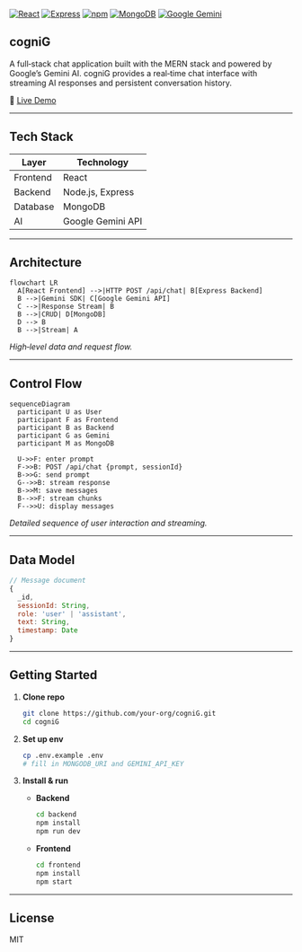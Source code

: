[![React](https://img.shields.io/badge/React-18.2.0-61DAFB?logo=react&logoColor=white)](https://reactjs.org/)
[![Express](https://img.shields.io/badge/Express-4.18.2-000000?logo=express&logoColor=white)](https://expressjs.com/)
[![npm](https://img.shields.io/badge/npm-9.5.1-CB3837?logo=npm&logoColor=white)](https://www.npmjs.com/)
[![MongoDB](https://img.shields.io/badge/MongoDB-6.0.5-47A248?logo=mongodb&logoColor=white)](https://www.mongodb.com/)
[![Google Gemini](https://img.shields.io/badge/Google_Gemini-Alpha-4285F4?logo=google&logoColor=white)](https://cloud.google.com/gen-ai)

## cogniG

A full‑stack chat application built with the MERN stack and powered by Google’s Gemini AI. cogniG provides a real‑time chat interface with streaming AI responses and persistent conversation history.

🔗 [Live Demo](http://cognig.onrender.com)

---

## Tech Stack

| Layer    | Technology        |
| -------- | ----------------- |
| Frontend | React             |
| Backend  | Node.js, Express  |
| Database | MongoDB           |
| AI       | Google Gemini API |

---

## Architecture

```mermaid
flowchart LR
  A[React Frontend] -->|HTTP POST /api/chat| B[Express Backend]
  B -->|Gemini SDK| C[Google Gemini API]
  C -->|Response Stream| B
  B -->|CRUD| D[MongoDB]
  D --> B
  B -->|Stream| A
```

*High‑level data and request flow.*

---

## Control Flow

```mermaid
sequenceDiagram
  participant U as User
  participant F as Frontend
  participant B as Backend
  participant G as Gemini
  participant M as MongoDB

  U->>F: enter prompt
  F->>B: POST /api/chat {prompt, sessionId}
  B->>G: send prompt
  G-->>B: stream response
  B->>M: save messages
  B-->>F: stream chunks
  F-->>U: display messages
```

*Detailed sequence of user interaction and streaming.*

---

## Data Model

```js
// Message document
{
  _id,
  sessionId: String,
  role: 'user' | 'assistant',
  text: String,
  timestamp: Date
}
```

---

## Getting Started

1. **Clone repo**

   ```bash
   git clone https://github.com/your-org/cogniG.git
   cd cogniG
   ```

2. **Set up env**

   ```bash
   cp .env.example .env
   # fill in MONGODB_URI and GEMINI_API_KEY
   ```

3. **Install & run**

   * **Backend**

     ```bash
     cd backend
     npm install
     npm run dev
     ```
   * **Frontend**

     ```bash
     cd frontend
     npm install
     npm start
     ```

---

## License

MIT
